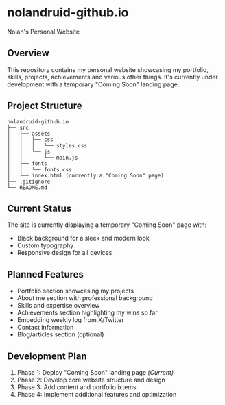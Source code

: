 # nolandruid-github.io
Nolan's Personal Website

## Overview
This repository contains my personal website showcasing my portfolio, skills, projects, achievements and various other things. It's currently under development with a temporary "Coming Soon" landing page.

## Project Structure
```
nolandruid-github.io
├── src
│   ├── assets
│   │   ├── css
│   │   │   └── styles.css
│   │   └── js
│   │       └── main.js
│   ├── fonts
│   │   └── fonts.css
│   └── index.html (currently a "Coming Soon" page)
├── .gitignore
└── README.md
```

## Current Status
The site is currently displaying a temporary "Coming Soon" page with:
- Black background for a sleek and modern look
- Custom typography
- Responsive design for all devices

## Planned Features
- Portfolio section showcasing my projects
- About me section with professional background
- Skills and expertise overview
- Achievements section highlighting my wins so far
- Embedding weekly log from X/Twitter
- Contact information
- Blog/articles section (optional)

## Development Plan
1. Phase 1: Deploy "Coming Soon" landing page *(Current)*
2. Phase 2: Develop core website structure and design
3. Phase 3: Add content and portfolio ixtems
4. Phase 4: Implement additional features and optimization
